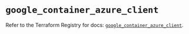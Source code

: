 # `google_container_azure_client`

Refer to the Terraform Registry for docs: [`google_container_azure_client`](https://registry.terraform.io/providers/hashicorp/google/5.15.0/docs/resources/container_azure_client).
